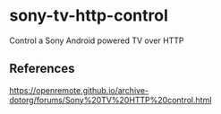 # sony-tv-http-control
Control a Sony Android powered TV over HTTP


## References
https://openremote.github.io/archive-dotorg/forums/Sony%20TV%20HTTP%20control.html
